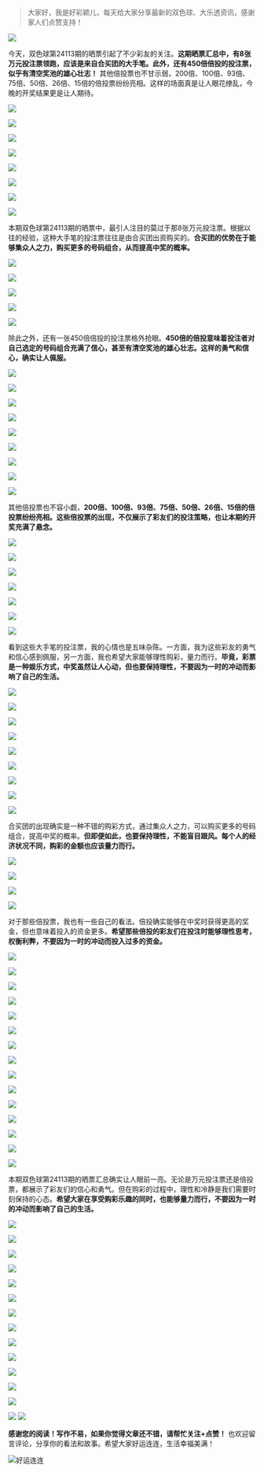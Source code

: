 > 大家好，我是好彩颖儿，每天给大家分享最新的双色球、大乐透资讯，感谢家人们点赞支持！

![](https://cdn.jsdelivr.net/gh/wangwenjie1314/PicCDN/2024-7-11/1720660897499-image.png)


今天，双色球第24113期的晒票引起了不少彩友的关注。**这期晒票汇总中，有8张万元投注票领跑，应该是来自合买团的大手笔。此外，还有450倍倍投的投注票，似乎有清空奖池的雄心壮志！** 其他倍投票也不甘示弱，200倍、100倍、93倍、75倍、50倍、26倍、15倍的倍投票纷纷亮相。这样的场面真是让人眼花缭乱，今晚的开奖结果更是让人期待。


![](https://cdn.jsdelivr.net/gh/wangwenjie1314/PicCDN/2024-9-29/1727594296762-image.png)

![](https://cdn.jsdelivr.net/gh/wangwenjie1314/PicCDN/2024-9-29/1727594274176-image.png)


![](https://cdn.jsdelivr.net/gh/wangwenjie1314/PicCDN/2024-9-29/1727594340864-image.png)

![](https://cdn.jsdelivr.net/gh/wangwenjie1314/PicCDN/2024-9-29/1727594113401-image.png)


![](https://cdn.jsdelivr.net/gh/wangwenjie1314/PicCDN/2024-9-29/1727594448606-image.png)

![](https://cdn.jsdelivr.net/gh/wangwenjie1314/PicCDN/2024-9-29/1727595182438-image.png)


![](https://cdn.jsdelivr.net/gh/wangwenjie1314/PicCDN/2024-9-29/1727595130169-image.png)

![](https://cdn.jsdelivr.net/gh/wangwenjie1314/PicCDN/2024-9-29/1727595122728-image.png)



本期双色球第24113期的晒票中，最引人注目的莫过于那8张万元投注票。根据以往的经验，这种大手笔的投注票往往是由合买团出资购买的。**合买团的优势在于能够集众人之力，购买更多的号码组合，从而提高中奖的概率。**


![](https://cdn.jsdelivr.net/gh/wangwenjie1314/PicCDN/2024-9-29/1727594189540-image.png)

![](https://cdn.jsdelivr.net/gh/wangwenjie1314/PicCDN/2024-9-29/1727594887321-image.png)


![](https://cdn.jsdelivr.net/gh/wangwenjie1314/PicCDN/2024-9-29/1727594936572-image.png)

![](https://cdn.jsdelivr.net/gh/wangwenjie1314/PicCDN/2024-9-29/1727595389930-image.png)

![](https://cdn.jsdelivr.net/gh/wangwenjie1314/PicCDN/2024-9-29/1727595382859-image.png)



除此之外，还有一张450倍倍投的投注票格外抢眼。**450倍的倍投意味着投注者对自己选定的号码组合充满了信心，甚至有清空奖池的雄心壮志。这样的勇气和信心，确实让人佩服。**


![](https://cdn.jsdelivr.net/gh/wangwenjie1314/PicCDN/2024-9-29/1727595086897-image.png)

![](https://cdn.jsdelivr.net/gh/wangwenjie1314/PicCDN/2024-9-29/1727595077629-image.png)

![](https://cdn.jsdelivr.net/gh/wangwenjie1314/PicCDN/2024-9-29/1727595069973-image.png)

![](https://cdn.jsdelivr.net/gh/wangwenjie1314/PicCDN/2024-9-29/1727595106072-image.png)

![](https://cdn.jsdelivr.net/gh/wangwenjie1314/PicCDN/2024-9-29/1727595098455-image.png)


![](https://cdn.jsdelivr.net/gh/wangwenjie1314/PicCDN/2024-9-29/1727594546071-image.png)

![](https://cdn.jsdelivr.net/gh/wangwenjie1314/PicCDN/2024-9-29/1727594777879-image.png)

![](https://cdn.jsdelivr.net/gh/wangwenjie1314/PicCDN/2024-9-29/1727594568939-image.png)


![](https://cdn.jsdelivr.net/gh/wangwenjie1314/PicCDN/2024-9-29/1727595020151-image.png)



其他倍投票也不容小觑，**200倍、100倍、93倍、75倍、50倍、26倍、15倍的倍投票纷纷亮相。这些倍投票的出现，不仅展示了彩友们的投注策略，也让本期的开奖充满了悬念。**



![](https://cdn.jsdelivr.net/gh/wangwenjie1314/PicCDN/2024-9-29/1727595349992-image.png)

![](https://cdn.jsdelivr.net/gh/wangwenjie1314/PicCDN/2024-9-29/1727595342266-image.png)

![](https://cdn.jsdelivr.net/gh/wangwenjie1314/PicCDN/2024-9-29/1727595333054-image.png)


![](https://cdn.jsdelivr.net/gh/wangwenjie1314/PicCDN/2024-9-29/1727594720354-image.png)

![](https://cdn.jsdelivr.net/gh/wangwenjie1314/PicCDN/2024-9-29/1727595049711-image.png)


![](https://cdn.jsdelivr.net/gh/wangwenjie1314/PicCDN/2024-9-29/1727595321669-image.png)

![](https://cdn.jsdelivr.net/gh/wangwenjie1314/PicCDN/2024-9-29/1727595314223-image.png)


看到这些大手笔的投注票，我的心情也是五味杂陈。一方面，我为这些彩友的勇气和信心感到佩服，另一方面，我也希望大家能够理性购彩，量力而行。**毕竟，彩票是一种娱乐方式，中奖虽然让人心动，但也要保持理性，不要因为一时的冲动而影响了自己的生活。**


![](https://cdn.jsdelivr.net/gh/wangwenjie1314/PicCDN/2024-9-29/1727595299240-image.png)

![](https://cdn.jsdelivr.net/gh/wangwenjie1314/PicCDN/2024-9-29/1727595291818-image.png)

![](https://cdn.jsdelivr.net/gh/wangwenjie1314/PicCDN/2024-9-29/1727594556483-image.png)

![](https://cdn.jsdelivr.net/gh/wangwenjie1314/PicCDN/2024-9-29/1727595281464-image.png)


![](https://cdn.jsdelivr.net/gh/wangwenjie1314/PicCDN/2024-9-29/1727595263797-image.png)

![](https://cdn.jsdelivr.net/gh/wangwenjie1314/PicCDN/2024-9-29/1727595222099-image.png)


![](https://cdn.jsdelivr.net/gh/wangwenjie1314/PicCDN/2024-9-29/1727595272634-image.png)

![](https://cdn.jsdelivr.net/gh/wangwenjie1314/PicCDN/2024-9-29/1727595231346-image.png)


![](https://cdn.jsdelivr.net/gh/wangwenjie1314/PicCDN/2024-9-29/1727595252654-image.png)



合买团的出现确实是一种不错的购彩方式，通过集众人之力，可以购买更多的号码组合，提高中奖的概率。**但即便如此，也要保持理性，不能盲目跟风。每个人的经济状况不同，购彩的金额也应该量力而行。**


![](https://cdn.jsdelivr.net/gh/wangwenjie1314/PicCDN/2024-9-29/1727594580589-image.png)


![](https://cdn.jsdelivr.net/gh/wangwenjie1314/PicCDN/2024-9-29/1727594589219-image.png)

![](https://cdn.jsdelivr.net/gh/wangwenjie1314/PicCDN/2024-9-29/1727594179263-image.png)

![](https://cdn.jsdelivr.net/gh/wangwenjie1314/PicCDN/2024-9-29/1727579381913-image.png)


对于那些倍投票，我也有一些自己的看法。倍投确实能够在中奖时获得更高的奖金，但也意味着投入的资金更多。**希望那些倍投的彩友们在投注时能够理性思考，权衡利弊，不要因为一时的冲动而投入过多的资金。**

![](https://cdn.jsdelivr.net/gh/wangwenjie1314/PicCDN/2024-9-29/1727566315966-image.png)

![](https://cdn.jsdelivr.net/gh/wangwenjie1314/PicCDN/2024-9-29/1727566339091-image.png)

![](https://cdn.jsdelivr.net/gh/wangwenjie1314/PicCDN/2024-9-29/1727566329428-image.png)

![](https://cdn.jsdelivr.net/gh/wangwenjie1314/PicCDN/2024-9-29/1727566177482-image.png)

![](https://cdn.jsdelivr.net/gh/wangwenjie1314/PicCDN/2024-9-29/1727566300237-image.png)


![](https://cdn.jsdelivr.net/gh/wangwenjie1314/PicCDN/2024-9-29/1727566188037-image.png)

![](https://cdn.jsdelivr.net/gh/wangwenjie1314/PicCDN/2024-9-29/1727566290690-image.png)


![](https://cdn.jsdelivr.net/gh/wangwenjie1314/PicCDN/2024-9-29/1727566203737-image.png)

![](https://cdn.jsdelivr.net/gh/wangwenjie1314/PicCDN/2024-9-29/1727566281402-image.png)


![](https://cdn.jsdelivr.net/gh/wangwenjie1314/PicCDN/2024-9-29/1727566212489-image.png)


![](https://cdn.jsdelivr.net/gh/wangwenjie1314/PicCDN/2024-9-29/1727566245262-image.png)


![](https://cdn.jsdelivr.net/gh/wangwenjie1314/PicCDN/2024-9-29/1727566264587-image.png)


![](https://cdn.jsdelivr.net/gh/wangwenjie1314/PicCDN/2024-9-29/1727566235800-image.png)

![](https://cdn.jsdelivr.net/gh/wangwenjie1314/PicCDN/2024-9-29/1727566221411-image.png)


![](https://cdn.jsdelivr.net/gh/wangwenjie1314/PicCDN/2024-9-29/1727566254276-image.png)


本期双色球第24113期的晒票汇总确实让人眼前一亮。无论是万元投注票还是倍投票，都展示了彩友们的信心和勇气。但在购彩的过程中，理性和冷静是我们需要时刻保持的心态。**希望大家在享受购彩乐趣的同时，也能够量力而行，不要因为一时的冲动而影响了自己的生活。**


![](https://cdn.jsdelivr.net/gh/wangwenjie1314/PicCDN/2024-9-29/1727594172871-image.png)

![](https://cdn.jsdelivr.net/gh/wangwenjie1314/PicCDN/2024-9-29/1727594165301-image.png)

![](https://cdn.jsdelivr.net/gh/wangwenjie1314/PicCDN/2024-9-29/1727594133533-image.png)

![](https://cdn.jsdelivr.net/gh/wangwenjie1314/PicCDN/2024-9-29/1727594673153-image.png)


![](https://cdn.jsdelivr.net/gh/wangwenjie1314/PicCDN/2024-9-29/1727594612685-image.png)


![](https://cdn.jsdelivr.net/gh/wangwenjie1314/PicCDN/2024-9-29/1727594635161-image.png)


![](https://cdn.jsdelivr.net/gh/wangwenjie1314/PicCDN/2024-9-29/1727594622939-image.png)


![](https://cdn.jsdelivr.net/gh/wangwenjie1314/PicCDN/2024-9-29/1727594705853-image.png)

![](https://cdn.jsdelivr.net/gh/wangwenjie1314/PicCDN/2024-9-29/1727594699197-image.png)


![](https://cdn.jsdelivr.net/gh/wangwenjie1314/PicCDN/2024-9-29/1727594126545-image.png)

![](https://cdn.jsdelivr.net/gh/wangwenjie1314/PicCDN/2024-9-29/1727594602090-image.png)


![](https://cdn.jsdelivr.net/gh/wangwenjie1314/PicCDN/2024-9-29/1727579163854-image.png)

![](https://cdn.jsdelivr.net/gh/wangwenjie1314/PicCDN/2024-9-29/1727566110696-image.png)



![](https://cdn.jsdelivr.net/gh/wangwenjie1314/PicCDN/2024-9-29/1727594213007-image.png)
![](https://cdn.jsdelivr.net/gh/wangwenjie1314/PicCDN/2024-9-29/1727594262329-image.png)


**感谢您的阅读！写作不易，如果你觉得文章还不错，请帮忙关注+点赞！** 也欢迎留言评论，分享你的看法和故事。希望大家好运连连，生活幸福美满！


![好运连连](https://cdn.jsdelivr.net/gh/wangwenjie1314/PicCDN/2024-9-29/1727601609191-image.png)
